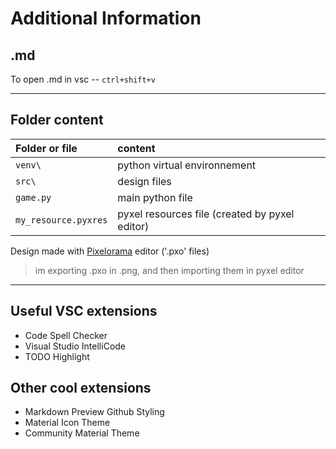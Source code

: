 # Additional Information

## .md

To open .md in vsc -- ```ctrl+shift+v```

____

## Folder content

| Folder or file           | content                                        |
| :----------------------- | :--------------------------------------------- |
| ```venv\```              | python virtual environnement                   |
| ```src\```               | design files                                   |
| ```game.py```            | main python file                               |
| ```my_resource.pyxres``` | pyxel resources file (created by pyxel editor) |

Design made with [Pixelorama](https://github.com/Orama-Interactive/Pixelorama) editor ('.pxo' files)
> im exporting .pxo in .png, and then importing them in pyxel editor

____

## Useful VSC extensions

- Code Spell Checker
- Visual Studio IntelliCode
- TODO Highlight

## Other cool extensions

- Markdown Preview Github Styling
- Material Icon Theme
- Community Material Theme
